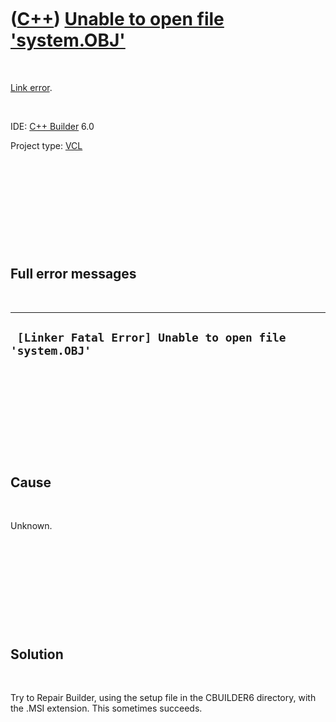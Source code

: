 
 

 

 

 

 

([C++](Cpp.md)) [Unable to open file 'system.OBJ'](CppLinkErrorUnableToOpenSystemObj.md)
==========================================================================================

 

[Link error](CppLinkError.md).

 

IDE: [C++ Builder](CppBuilder.md) 6.0

Project type: [VCL](CppVcl.md)

 

 

 

 

 

Full error messages
-------------------

 

  ----------------------------------------------------------
  ` [Linker Fatal Error] Unable to open file 'system.OBJ'`
  ----------------------------------------------------------

 

 

 

 

 

Cause
-----

 

Unknown.

 

 

 

 

 

Solution
--------

 

Try to Repair Builder, using the setup file in the CBUILDER6 directory,
with the .MSI extension. This sometimes succeeds.

 

 

 

 

 

 

